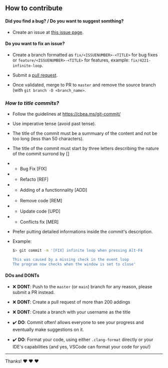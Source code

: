## How to contribute

#### **Did you find a bug?** / **Do you want to suggest somthing?**

- Create an issue at [this issue page](https://github.com/JohanCDev/Gomoku/issues).

#### **Do you want to fix an issue?**

- Create a branch formatted as `fix/<ISSUENUMBER>-<TITLE>` for bug fixes or `feature/<ISSUENUMBER>-<TITLE>` for features, example: `fix/4221-infinite-loop`.

- Submit a [pull request](https://github.com/JohanCDev/Gomoku/pulls).

- Once validated, merge to PR to `master` and remove the source branch (with `git branch -D <branch_name>`.

### **_How to title commits?_**

- Follow the guidelines at https://cbea.ms/git-commit/

- Use imperative tense (avoid past tense).

- The title of the commit must be a summuary of the content and not be too long (less than 50 characters).

- The title of the commit must start by three letters describing the nature of the commit surrond by []

- - Bug Fix [FIX]

- - Refacto [REF]

- - Adding of a functionnality [ADD]

- - Remove code [REM]

- - Update code [UPD]

- - Conflicts fix [MER]

- Prefer putting detailed informations inside the commit's description.

- Example:

  ```sh
  $> git commit -m '[FIX] infinite loop when pressing Alt-F4

  This was caused by a missing check in the event loop
  The program now checks when the window is set to close'
  ```

#### **DOs and DONTs**

- :x: **DONT**: Push to the `master` (or `main`) branch for any reason, please submit a PR instead.

- :x: **DONT**: Create a pull request of more than 200 addings

- :x: **DONT**: Create a branch with your username as the title

- :heavy_check_mark: **DO**: Commit often! allows everyone to see your progress and eventually make suggestions on it.

- :heavy_check_mark: **DO**: Format your code, using either `.clang-format` directly or your IDE's capabilities (and yes, VSCode can format your code for you!)

---

Thanks! :heart: :heart: :heart:
